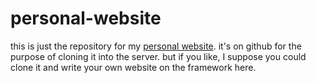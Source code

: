 # personal-website
this is just the repository for my [personal website](https://mattwyatt.me). it's on github for the purpose of cloning it into the server. but if you like, I suppose you could clone it and write your own website on the framework here.